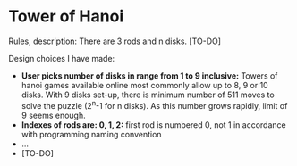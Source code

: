 # Tower of Hanoi

Rules, description: There are 3 rods and n disks. [TO-DO]

Design choices I have made:
* __User picks number of disks in range from 1 to 9 inclusive:__ Towers of hanoi games available online most commonly allow up to 8, 9 or 10 disks. With 9 disks set-up, there is minimum number of 511 moves to solve the puzzle (2<sup>n</sup>-1 for n disks). As this number grows rapidly, limit of 9 seems enough.
* __Indexes of rods are: 0, 1, 2:__ first rod is numbered 0, not 1 in accordance with programming naming convention
* ...
* [TO-DO]
